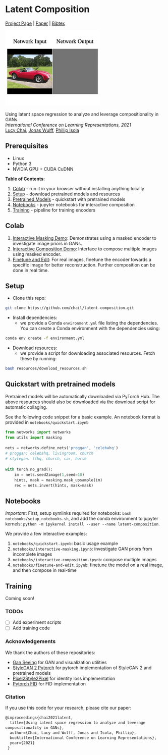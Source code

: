 # Latent Composition
[Project Page](https://chail.github.io/latent-composition/) |  [Paper](http://arxiv.org/abs/2103.10426) | [Bibtex](https://chail.github.io/latent-composition/bibtex.txt)

<img src='img/teaser.gif' width=300> 

Using latent space regression to analyze and leverage compositionality in GANs.\
*International Conference on Learning Representations, 2021*\
[Lucy Chai](http://people.csail.mit.edu/lrchai/), [Jonas Wulff](http://people.csail.mit.edu/jwulff/), [Phillip Isola](http://web.mit.edu/phillipi/)

## Prerequisites
- Linux
- Python 3
- NVIDIA GPU + CUDA CuDNN

**Table of Contents:**<br>
1. [Colab](#colab) - run it in your browser without installing anything locally<br>
2. [Setup](#setup) - download pretrained models and resources
3. [Pretrained Models](#pretrained) - quickstart with pretrained models<br>
3. [Notebooks](#notebooks) - jupyter notebooks for interactive composition<br>
4. [Training](#training) - pipeline for training encoders<br>

<a name="colab"/>

## Colab

1. [Interactive Masking Demo](https://colab.research.google.com/drive/1p-L2dPMaqMyr56TYoYmBJhoyIyBJ7lzH?usp=sharing): Demonstrates using a masked encoder to investigate image priors in GANs.
2. [Interactive Composition Demo](https://colab.research.google.com/drive/1j7Bz9vdVnxzOgokawA39hCJZLTmVDq6_?usp=sharing): Interface to compose multiple images using masked encoder.
3. [Finetune and Edit](https://colab.research.google.com/drive/1zpD_UYqiGqjzftYxHQPy4sxOQTWV_QY9?usp=sharing): For real images, finetune the encoder towards a specific image for better reconstruction. Further composition can be done in real time.

<a name="setup"/>

## Setup

- Clone this repo:
```bash
git clone https://github.com/chail/latent-composition.git
```

- Install dependencies:
	- we provide a Conda `environment.yml` file listing the dependencies. You can create a Conda environment with the dependencies using:
```bash
conda env create -f environment.yml
```

- Download resources:
	- we provide a script for downloading associated resources. Fetch these by running:
```bash
bash resources/download_resources.sh
```

<a name="pretrained"/>

## Quickstart with pretrained models

Pretrained models will be automatically downloaded via PyTorch Hub. The above resources should also be downloaded via the download script for automatic collaging.

See the following code snippet for a basic example. An notebook format is provided in `notebooks/quickstart.ipynb`

```python
from networks import networks
from utils import masking

nets = networks.define_nets('proggan', 'celebahq')
# proggan: celebahq, livingroom, church
# stylegan: ffhq, church, car, horse

with torch.no_grad():
    im = nets.seed2image(1,seed=10)
    hints, mask = masking.mask_upsample(im)
    rec = nets.invert(hints, mask=mask)
```

<a name="notebooks"/>

## Notebooks

*Important*: First, setup symlinks required for notebooks: `bash notebooks/setup_notebooks.sh`, and add the conda environment to jupyter kernels: `python -m ipykernel install --user --name latent-composition`. 

We provide a few interactive examples:
1. `notebooks/quickstart.ipynb`: basic usage example
2. `notebooks/interactive-masking.ipynb`: investigate GAN priors from incomplete images
3. `notebooks/interactive-composition.ipynb`: compose multiple images
4. `notebooks/finetune-and-edit.ipynb`: finetune the model on a real image, and then compose in real-time


<a name="training"/>

## Training

Coming soon!


### TODOs
- [ ] Add experiment scripts
- [ ] Add training code

### Acknowledgements

We thank the authors of these repositories:
- [Gan Seeing](https://github.com/davidbau/ganseeing) for GAN and visualization utilities
- [StyleGAN 2 Pytorch](https://github.com/rosinality/stylegan2-pytorch) for pytorch implementation of StyleGAN 2 and pretrained models
- [Pixel2Style2Pixel](https://github.com/eladrich/pixel2style2pixel) for identity loss implementation
- [Pytorch FID](https://github.com/mseitzer/pytorch-fid) for FID implementation

<a name="citation"/>

### Citation
If you use this code for your research, please cite our paper:
```
@inproceedings{chai2021latent,
  title={Using latent space regression to analyze and leverage compositionality in GANs},
  author={Chai, Lucy and Wulff, Jonas and Isola, Phillip},
  booktitle={International Conference on Learning Representations},
  year={2021}
 }
```

